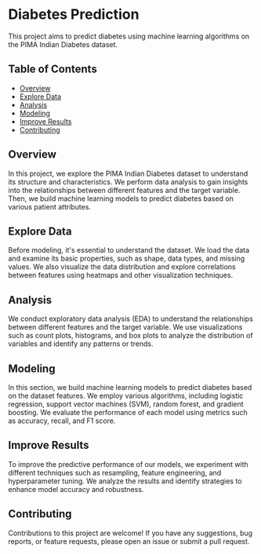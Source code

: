 # Diabetes Prediction

This project aims to predict diabetes using machine learning algorithms on the PIMA Indian Diabetes dataset.

## Table of Contents

- [Overview](#overview)
- [Explore Data](#explore-data)
- [Analysis](#analysis)
- [Modeling](#modeling)
- [Improve Results](#improve-results)
- [Contributing](#contributing)


## Overview

In this project, we explore the PIMA Indian Diabetes dataset to understand its structure and characteristics. We perform data analysis to gain insights into the relationships between different features and the target variable. Then, we build machine learning models to predict diabetes based on various patient attributes.

## Explore Data

Before modeling, it's essential to understand the dataset. We load the data and examine its basic properties, such as shape, data types, and missing values. We also visualize the data distribution and explore correlations between features using heatmaps and other visualization techniques.

## Analysis

We conduct exploratory data analysis (EDA) to understand the relationships between different features and the target variable. We use visualizations such as count plots, histograms, and box plots to analyze the distribution of variables and identify any patterns or trends.

## Modeling

In this section, we build machine learning models to predict diabetes based on the dataset features. We employ various algorithms, including logistic regression, support vector machines (SVM), random forest, and gradient boosting. We evaluate the performance of each model using metrics such as accuracy, recall, and F1 score.

## Improve Results

To improve the predictive performance of our models, we experiment with different techniques such as resampling, feature engineering, and hyperparameter tuning. We analyze the results and identify strategies to enhance model accuracy and robustness.

## Contributing

Contributions to this project are welcome! If you have any suggestions, bug reports, or feature requests, please open an issue or submit a pull request.


